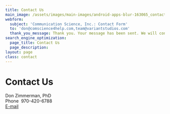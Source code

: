 ```yaml
---
title: Contact Us
main_image: /assets/images/main-images/android-apps-blur-163065_contact_us.jpg
webform:
  subject: 'Communication Science, Inc.: Contact Form'
  to: 'don@comscience4help.com,team@variantstudios.com'
  thank_you_message: Thank you. Your message has been sent. We will contact you shortly.
search_engine_optimization:
  page_title: Contact Us
  page_description:
layout: page
class: contact
---
```


# Contact Us

Don Zimmerman, PhD<br>Phone  970-420-6788<br>[E-mail](mailto:don@comscience4help.com)